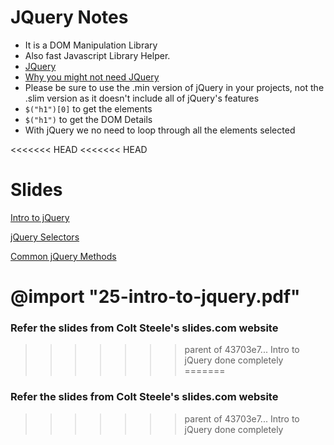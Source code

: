 # JQuery Notes

- It is a DOM Manipulation Library
- Also fast Javascript Library Helper.
- [JQuery]( https://jquery.com)
- [Why you might not need JQuery](http://youmightnotneedjquery.com/)
- Please be sure to use the .min version of jQuery in your projects, not the .slim version as it doesn't include all of jQuery's features
- `$("h1")[0]` to get the elements
- `$("h1")` to get the DOM Details
- With jQuery we no need to loop through all the elements selected

<<<<<<< HEAD
<<<<<<< HEAD
# Slides

[Intro to jQuery](http://webdev.slides.com/coltsteele/dom-events-33-34-75)

[jQuery Selectors](http://webdev.slides.com/coltsteele/deck-35-76)

[Common jQuery Methods](http://webdev.slides.com/coltsteele/jquery-methods-1-77)

@import "25-intro-to-jquery.pdf"
=======
### Refer the slides from Colt Steele's slides.com website
>>>>>>> parent of 43703e7... Intro to jQuery done completely
=======
### Refer the slides from Colt Steele's slides.com website
>>>>>>> parent of 43703e7... Intro to jQuery done completely
